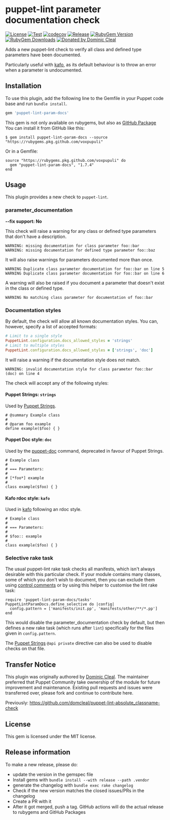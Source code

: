 # puppet-lint parameter documentation check

[![License](https://img.shields.io/github/license/voxpupuli/puppet-lint-trailing_comma-check.svg)](https://github.com/voxpupuli/puppet-lint-trailing_comma-check/blob/master/LICENSE)
[![Test](https://github.com/voxpupuli/puppet-lint-param-docs/actions/workflows/test.yml/badge.svg)](https://github.com/voxpupuli/puppet-lint-param-docs/actions/workflows/test.yml)
[![codecov](https://codecov.io/gh/voxpupuli/puppet-lint-param-docs/branch/master/graph/badge.svg?token=Mypkl78hvK)](https://codecov.io/gh/voxpupuli/puppet-lint-param-docs)
[![Release](https://github.com/voxpupuli/puppet-lint-param-docs/actions/workflows/release.yml/badge.svg)](https://github.com/voxpupuli/puppet-lint-param-docs/actions/workflows/release.yml)
[![RubyGem Version](https://img.shields.io/gem/v/puppet-lint-param-docs.svg)](https://rubygems.org/gems/puppet-lint-param-docs)
[![RubyGem Downloads](https://img.shields.io/gem/dt/puppet-lint-param-docs.svg)](https://rubygems.org/gems/puppet-lint-param-docs)
[![Donated by Dominic Cleal](https://img.shields.io/badge/donated%20by-Dominic%20Cleal-fb7047.svg)](#transfer-notice)

Adds a new puppet-lint check to verify all class and defined type parameters
have been documented.

Particularly useful with [kafo](https://github.com/theforeman/kafo), as its
default behaviour is to throw an error when a parameter is undocumented.

## Installation

To use this plugin, add the following line to the Gemfile in your Puppet code
base and run `bundle install`.

```ruby
gem 'puppet-lint-param-docs'
```

This gem is not only available on rubygems, but also as [GitHub Package](https://github.com/voxpupuli/puppet-lint-param-docs/packages/)
You can install it from GitHub like this:

```
$ gem install puppet-lint-param-docs --source "https://rubygems.pkg.github.com/voxpupuli"
```

Or in a Gemfile:

```
source "https://rubygems.pkg.github.com/voxpupuli" do
  gem "puppet-lint-param-docs", "1.7.4"
end
```

## Usage

This plugin provides a new check to `puppet-lint`.

### parameter\_documentation

**--fix support: No**

This check will raise a warning for any class or defined type parameters that
don't have a description.

```
WARNING: missing documentation for class parameter foo::bar
WARNING: missing documentation for defined type parameter foo::baz
```

It will also raise warnings for parameters documented more than once.

```
WARNING Duplicate class parameter documentation for foo::bar on line 5
WARNING Duplicate class parameter documentation for foo::bar on line 6
```

A warning will also be raised if you document a parameter that doesn't exist in the class or defined type.

```
WARNING No matching class parameter for documentation of foo::bar
```

### Documentation styles

By default, the check will allow all known documentation styles.
You can, however, specify a list of accepted formats:

```ruby
# Limit to a single style
PuppetLint.configuration.docs_allowed_styles = 'strings'
# Limit to multiple styles
PuppetLint.configuration.docs_allowed_styles = ['strings', 'doc']
```

It will raise a warning if the documentation style does not match.

```
WARNING: invalid documentation style for class parameter foo::bar (doc) on line 4
```

The check will accept any of the following styles:

#### Puppet Strings: `strings`

Used by [Puppet Strings](https://github.com/puppetlabs/puppetlabs-strings).

```puppet
# @summary Example class
#
# @param foo example
define example($foo) { }
```

#### Puppet Doc style: `doc`

Used by the [puppet-doc](https://puppet.com/docs/puppet/6.18/man/doc.html)
command, deprecated in favour of Puppet Strings.

```puppet
# Example class
#
# === Parameters:
#
# [*foo*] example
#
class example($foo) { }
```

#### Kafo rdoc style: `kafo`

Used in [kafo](https://github.com/theforeman/kafo#documentation) following an
rdoc style.

```puppet
# Example class
#
# === Parameters:
#
# $foo:: example
#
class example($foo) { }
```

### Selective rake task

The usual puppet-lint rake task checks all manifests, which isn't always
desirable with this particular check.  If your module contains many classes,
some of which you don't wish to document, then you can exclude them using
[control comments](http://puppet-lint.com/controlcomments/) or by using this
helper to customise the lint rake task:

    require 'puppet-lint-param-docs/tasks'
    PuppetLintParamDocs.define_selective do |config|
      config.pattern = ['manifests/init.pp', 'manifests/other/**/*.pp']
    end

This would disable the parameter\_documentation check by default, but then
defines a new rake task (which runs after `lint`) specifically for the files
given in `config.pattern`.

The [Puppet Strings](#puppet_strings) `@api private` directive can also be used
to disable checks on that file.

## Transfer Notice

This plugin was originally authored by [Dominic Cleal](https://github.com/domcleal).
The maintainer preferred that Puppet Community take ownership of the module for future improvement and maintenance.
Existing pull requests and issues were transferred over, please fork and continue to contribute here.

Previously: https://github.com/domcleal/puppet-lint-absolute_classname-check

## License

This gem is licensed under the MIT license.

## Release information

To make a new release, please do:
* update the version in the gemspec file
* Install gems with `bundle install --with release --path .vendor`
* generate the changelog with `bundle exec rake changelog`
* Check if the new version matches the closed issues/PRs in the changelog
* Create a PR with it
* After it got merged, push a tag. GitHub actions will do the actual release to rubygems and GitHub Packages
